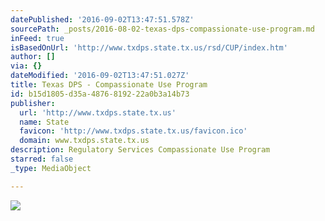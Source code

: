 ```yaml
---
datePublished: '2016-09-02T13:47:51.578Z'
sourcePath: _posts/2016-08-02-texas-dps-compassionate-use-program.md
inFeed: true
isBasedOnUrl: 'http://www.txdps.state.tx.us/rsd/CUP/index.htm'
author: []
via: {}
dateModified: '2016-09-02T13:47:51.027Z'
title: Texas DPS - Compassionate Use Program
id: b15d1805-d35a-4876-8192-22a0b3a14b73
publisher:
  url: 'http://www.txdps.state.tx.us'
  name: State
  favicon: 'http://www.txdps.state.tx.us/favicon.ico'
  domain: www.txdps.state.tx.us
description: Regulatory Services Compassionate Use Program
starred: false
_type: MediaObject

---
```

![](https://the-grid-user-content.s3-us-west-2.amazonaws.com/8e816152-36d6-4f2b-a9ef-5e8aad2f4540.jpg)